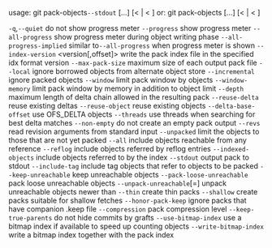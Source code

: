 usage: git pack-objects`--stdout` [<options>...] [< <ref-list> | < <object-list>]
   or: git pack-objects [<options>...] <base-name> [< <ref-list> | < <object-list>]

   `-q`,`--quiet`           do not show progress meter
   `--progress`            show progress meter
   `--all-progress`        show progress meter during object writing phase
   `--all-progress-implied`
                          similar to`--all-progress` when progress meter is shown
   `--index-version` <version[,offset]>
                          write the pack index file in the specified idx format version
   `--max-pack-size` <n>   maximum size of each output pack file
   `--local`               ignore borrowed objects from alternate object store
   `--incremental`         ignore packed objects
   `--window` <n>          limit pack window by objects
   `--window-memory` <n>   limit pack window by memory in addition to object limit
   `--depth` <n>           maximum length of delta chain allowed in the resulting pack
   `--reuse-delta`         reuse existing deltas
   `--reuse-object`        reuse existing objects
   `--delta-base-offset`   use OFS_DELTA objects
   `--threads` <n>         use threads when searching for best delta matches
   `--non-empty`           do not create an empty pack output
   `--revs`                read revision arguments from standard input
   `--unpacked`            limit the objects to those that are not yet packed
   `--all`                 include objects reachable from any reference
   `--reflog`              include objects referred by reflog entries
   `--indexed-objects`     include objects referred to by the index
   `--stdout`              output pack to stdout
   `--include-tag`         include tag objects that refer to objects to be packed
   `--keep-unreachable`    keep unreachable objects
   `--pack-loose-unreachable`
                          pack loose unreachable objects
   `--unpack-unreachable`[=<time>]
                          unpack unreachable objects newer than <time>
   `--thin`                create thin packs
   `--shallow`             create packs suitable for shallow fetches
   `--honor-pack-keep`     ignore packs that have companion .keep file
   `--compression` <n>     pack compression level
   `--keep-true-parents`   do not hide commits by grafts
   `--use-bitmap-index`    use a bitmap index if available to speed up counting objects
   `--write-bitmap-index`  write a bitmap index together with the pack index

